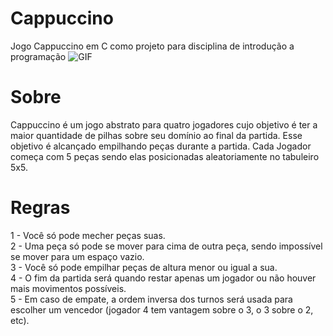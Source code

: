 # Cappuccino
Jogo Cappuccino em C como projeto para disciplina de introdução a programação
![GIF](https://gifyu.com/image/SSkDn.gif)

# Sobre
Cappuccino é um jogo abstrato para quatro jogadores cujo objetivo é ter a maior quantidade de pilhas sobre seu domínio ao final da partida.
Esse objetivo é alcançado empilhando peças durante a partida.
Cada Jogador começa com 5 peças sendo elas posicionadas aleatoriamente no tabuleiro 5x5.

# Regras
1 - Você só pode mecher peças suas. <br />
2 - Uma peça só pode se mover para cima de outra peça, sendo impossível se mover para um espaço vazio. <br />
3 - Você só pode empilhar peças de altura menor ou igual a sua. <br />
4 - O fim da partida será quando restar apenas um jogador ou não houver mais movimentos possíveis. <br />
5 - Em caso de empate, a ordem inversa dos turnos será usada para escolher um vencedor (jogador 4 tem vantagem sobre o 3, o 3 sobre o 2, etc). <br />
